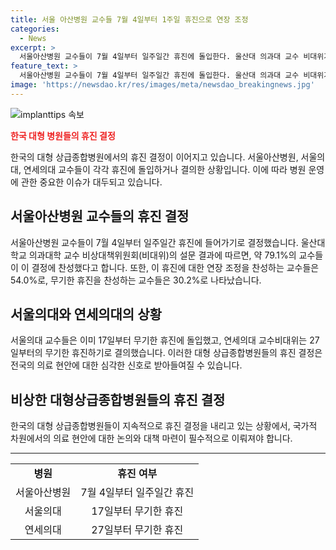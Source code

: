 ```yaml
---
title: 서울 아산병원 교수들 7월 4일부터 1주일 휴진으로 연장 조정
categories:
  - News
excerpt: >
  서울아산병원 교수들이 7월 4일부터 일주일간 휴진에 돌입한다. 울산대 의과대 교수 비대위가 실시한 설문에 따르면, 참여 교수 중 79.1%가 휴진에 찬성했고, 그 중 54.0%는 정부 정책에 따라 연장조정을 원했다. 이에 따라 7월 4일부터 휴진이 확정되었으며, 대형 상급종합병원들의 휴진 결정이 이어지고 있다. (150자)
feature_text: >
  서울아산병원 교수들이 7월 4일부터 일주일간 휴진에 돌입한다. 울산대 의과대 교수 비대위가 실시한 설문에 따르면, 참여 교수 중 79.1%가 휴진에 찬성했고, 그 중 54.0%는 정부 정책에 따라 연장조정을 원했다. 이에 따라 7월 4일부터 휴진이 확정되었으며, 대형 상급종합병원들의 휴진 결정이 이어지고 있다. (150자)
image: 'https://newsdao.kr/res/images/meta/newsdao_breakingnews.jpg'
---
```


<p><img src="https://newsdao.kr/res/images/meta/newsdao_breakingnews.jpg" alt="implanttips 속보" /></p>

<p><b><span style="color: #ee2323;">한국 대형 병원들의 휴진 결정</span></b></p>

<p data-ke-size="size16">한국의 대형 상급종합병원에서의 휴진 결정이 이어지고 있습니다. 서울아산병원, 서울의대, 연세의대 교수들이 각각 휴진에 돌입하거나 결의한 상황입니다. 이에 따라 병원 운영에 관한 중요한 이슈가 대두되고 있습니다.</p>

<h2 data-ke-size="size26">서울아산병원 교수들의 휴진 결정</h2>

<p data-ke-size="size16">서울아산병원 교수들이 7월 4일부터 일주일간 휴진에 들어가기로 결정했습니다. 울산대학교 의과대학 교수 비상대책위원회(비대위)의 설문 결과에 따르면, 약 79.1%의 교수들이 이 결정에 찬성했다고 합니다. 또한, 이 휴진에 대한 연장 조정을 찬성하는 교수들은 54.0%로, 무기한 휴진을 찬성하는 교수들은 30.2%로 나타났습니다.</p>

<h2 data-ke-size="size26">서울의대와 연세의대의 상황</h2>

<p data-ke-size="size16">서울의대 교수들은 이미 17일부터 무기한 휴진에 돌입했고, 연세의대 교수비대위는 27일부터의 무기한 휴진하기로 결의했습니다. 이러한 대형 상급종합병원들의 휴진 결정은 전국의 의료 현안에 대한 심각한 신호로 받아들여질 수 있습니다.</p>

<h2 data-ke-size="size26">비상한 대형상급종합병원들의 휴진 결정</h2>

<p data-ke-size="size16">한국의 대형 상급종합병원들이 지속적으로 휴진 결정을 내리고 있는 상황에서, 국가적 차원에서의 의료 현안에 대한 논의와 대책 마련이 필수적으로 이뤄져야 합니다.</p>

<hr>

<table>
<tbody>
<tr>
<td style="text-align: center; height: 17px;"><b>병원</b></td>
<td style="text-align: center; height: 17px;"><b>휴진 여부</b></td>
</tr>
<tr>
<td style="text-align: center; height: 17px;">서울아산병원</td>
<td style="text-align: center; height: 17px;">7월 4일부터 일주일간 휴진</td>
</tr>
<tr>
<td style="text-align: center; height: 17px;">서울의대</td>
<td style="text-align: center; height: 17px;">17일부터 무기한 휴진</td>
</tr>
<tr>
<td style="text-align: center; height: 17px;">연세의대</td>
<td style="text-align: center; height: 17px;">27일부터 무기한 휴진</td>
</tr>
</tbody>
</table>

